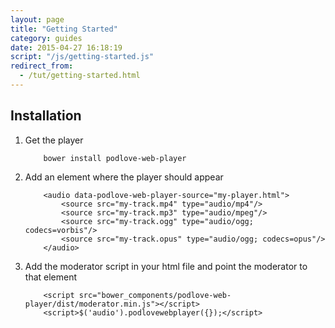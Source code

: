 ```yaml
---
layout: page
title: "Getting Started"
category: guides
date: 2015-04-27 16:18:19
script: "/js/getting-started.js"
redirect_from:
  - /tut/getting-started.html
---
```


## Installation

1.  Get the player

    ```
        bower install podlove-web-player
    ```

2.  Add an element where the player should appear

    ```
        <audio data-podlove-web-player-source="my-player.html">
            <source src="my-track.mp4" type="audio/mp4"/>
            <source src="my-track.mp3" type="audio/mpeg"/>
            <source src="my-track.ogg" type="audio/ogg; codecs=vorbis"/>
            <source src="my-track.opus" type="audio/ogg; codecs=opus"/>
        </audio>
    ```

3.  Add the moderator script in your html file and point the moderator to that element

    ```
        <script src="bower_components/podlove-web-player/dist/moderator.min.js"></script>
        <script>$('audio').podlovewebplayer({});</script>
    ```

<audio data-podlove-web-player-source="/player.html">
    <source src="{{site.dist}}/examples/which-format/podlove-test-track.mp4" type="audio/mp4"/>
    <source src="{{site.dist}}/examples/which-format/podlove-test-track.mp3" type="audio/mpeg"/>
    <source src="{{site.dist}}/examples/which-format/podlove-test-track.ogg" type="audio/ogg; codecs=vorbis"/>
    <source src="{{site.dist}}/examples/which-format/podlove-test-track.opus" type="audio/ogg; codecs=opus"/>
</audio>

